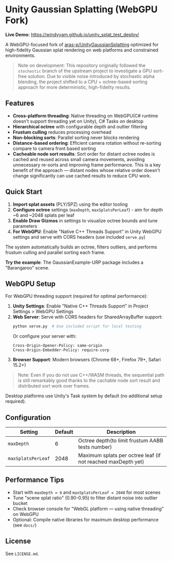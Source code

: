 # Unity Gaussian Splatting (WebGPU Fork)

**Live Demo:** https://windyyam.github.io/unity_splat_test_deploy/

A WebGPU-focused fork of [aras-p/UnityGaussianSplatting](https://github.com/aras-p/UnityGaussianSplatting) optimized for high-fidelity Gaussian splat rendering on web platforms and constrained environments.

> Note on development: This repository originally followed the `stochastic` branch of the upstream project to investigate a GPU sort-free solution. Due to visible noise introduced by stochastic alpha blending, the project shifted to a CPU + octree-based sorting approach for more deterministic, high-fidelity results.

## Features
- **Cross-platform threading**: Native threading on WebGPU(C# runtime doesn't support threading yet on Unity), C# Tasks on desktop
- **Hierarchical octree** with configurable depth and outlier filtering
- **Frustum culling** reduces processing overhead
- **Non-blocking sorts**: Parallel sorting never blocks rendering
- **Distance-based ordering**: Efficient camera rotation without re-sorting compare to camera front based sorting
- **Cacheable node sort results**: Sort order for distant octree nodes is cached and reused across small camera movements, avoiding unnecessary re-sorts and improving frame performance. This is a key benefit of the approach — distant nodes whose relative order doesn't change significantly can use cached results to reduce CPU work.

## Quick Start
1. **Import splat assets** (PLY/SPZ) using the editor tooling
2. **Configure octree** settings (`maxDepth`, `maxSplatsPerLeaf`) - aim for depth ~6 and ~2048 splats per leaf
3. **Enable Draw Gizmos** in settings to visualize octree bounds and tune parameters
4. **For WebGPU**: Enable "Native C++ Threads Support" in Unity WebGPU settings and serve with CORS headers (use included `serve.py`)

The system automatically builds an octree, filters outliers, and performs frustum culling and parallel sorting each frame.

**Try the example**: The GaussianExample-URP package includes a "Barangaroo" scene.

## WebGPU Setup
For WebGPU threading support (required for optimal performance):

1. **Unity Settings**: Enable "Native C++ Threads Support" in Project Settings > WebGPU Settings
2. **Web Server**: Serve with CORS headers for SharedArrayBuffer support:
   ```bash
   python serve.py  # Use included script for local testing
   ```
   Or configure your server with:
   ```
   Cross-Origin-Opener-Policy: same-origin
   Cross-Origin-Embedder-Policy: require-corp
   ```
3. **Browser Support**: Modern browsers (Chrome 68+, Firefox 79+, Safari 15.2+)

> Note: Even if you do not use C++/WASM threads, the sequential path is still remarkably good thanks to the cachable node sort result and distributed sort work over frames.

Desktop platforms use Unity's Task system by default (no additional setup required).

## Configuration
| Setting | Default | Description |
|---------|---------|-------------|
| `maxDepth` | 6 | Octree depth(to limit frustum AABB tests number) |
| `maxSplatsPerLeaf` | 2048 | Maximum splats per octree leaf (if not reached maxDepth yet) |

## Performance Tips
- Start with `maxDepth = 6` and `maxSplatsPerLeaf = 2048` for most scenes
- Tune "scene splat ratio" (0.90-0.95) to filter distant noise into outlier bucket
- Check browser console for "WebGL platform — using native threading" on WebGPU
- Optional: Compile native libraries for maximum desktop performance (see `docs/`)

## License
See `LICENSE.md`.
